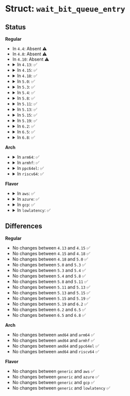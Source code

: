 # Struct: <code>wait_bit_queue_entry</code>

## Status
<b>Regular</b>
<ul>
<li>
In <code>4.4</code>: Absent ⚠️
</li>
<li>
In <code>4.8</code>: Absent ⚠️
</li>
<li>
In <code>4.10</code>: Absent ⚠️
</li>
<li>
<details>
<summary>In <code>4.13</code>: ✅</summary>

```c
struct wait_bit_queue_entry {
    struct wait_bit_key key;
    struct wait_queue_entry wq_entry;
};
```
</details>
</li>
<li>
<details>
<summary>In <code>4.15</code>: ✅</summary>

```c
struct wait_bit_queue_entry {
    struct wait_bit_key key;
    struct wait_queue_entry wq_entry;
};
```
</details>
</li>
<li>
<details>
<summary>In <code>4.18</code>: ✅</summary>

```c
struct wait_bit_queue_entry {
    struct wait_bit_key key;
    struct wait_queue_entry wq_entry;
};
```
</details>
</li>
<li>
<details>
<summary>In <code>5.0</code>: ✅</summary>

```c
struct wait_bit_queue_entry {
    struct wait_bit_key key;
    struct wait_queue_entry wq_entry;
};
```
</details>
</li>
<li>
<details>
<summary>In <code>5.3</code>: ✅</summary>

```c
struct wait_bit_queue_entry {
    struct wait_bit_key key;
    struct wait_queue_entry wq_entry;
};
```
</details>
</li>
<li>
<details>
<summary>In <code>5.4</code>: ✅</summary>

```c
struct wait_bit_queue_entry {
    struct wait_bit_key key;
    struct wait_queue_entry wq_entry;
};
```
</details>
</li>
<li>
<details>
<summary>In <code>5.8</code>: ✅</summary>

```c
struct wait_bit_queue_entry {
    struct wait_bit_key key;
    struct wait_queue_entry wq_entry;
};
```
</details>
</li>
<li>
<details>
<summary>In <code>5.11</code>: ✅</summary>

```c
struct wait_bit_queue_entry {
    struct wait_bit_key key;
    struct wait_queue_entry wq_entry;
};
```
</details>
</li>
<li>
<details>
<summary>In <code>5.13</code>: ✅</summary>

```c
struct wait_bit_queue_entry {
    struct wait_bit_key key;
    struct wait_queue_entry wq_entry;
};
```
</details>
</li>
<li>
<details>
<summary>In <code>5.15</code>: ✅</summary>

```c
struct wait_bit_queue_entry {
    struct wait_bit_key key;
    struct wait_queue_entry wq_entry;
};
```
</details>
</li>
<li>
<details>
<summary>In <code>5.19</code>: ✅</summary>

```c
struct wait_bit_queue_entry {
    struct wait_bit_key key;
    struct wait_queue_entry wq_entry;
};
```
</details>
</li>
<li>
<details>
<summary>In <code>6.2</code>: ✅</summary>

```c
struct wait_bit_queue_entry {
    struct wait_bit_key key;
    struct wait_queue_entry wq_entry;
};
```
</details>
</li>
<li>
<details>
<summary>In <code>6.5</code>: ✅</summary>

```c
struct wait_bit_queue_entry {
    struct wait_bit_key key;
    struct wait_queue_entry wq_entry;
};
```
</details>
</li>
<li>
<details>
<summary>In <code>6.8</code>: ✅</summary>

```c
struct wait_bit_queue_entry {
    struct wait_bit_key key;
    struct wait_queue_entry wq_entry;
};
```
</details>
</li>
</ul>
<b>Arch</b>
<ul>
<li>
<details>
<summary>In <code>arm64</code>: ✅</summary>

```c
struct wait_bit_queue_entry {
    struct wait_bit_key key;
    struct wait_queue_entry wq_entry;
};
```
</details>
</li>
<li>
<details>
<summary>In <code>armhf</code>: ✅</summary>

```c
struct wait_bit_queue_entry {
    struct wait_bit_key key;
    struct wait_queue_entry wq_entry;
};
```
</details>
</li>
<li>
<details>
<summary>In <code>ppc64el</code>: ✅</summary>

```c
struct wait_bit_queue_entry {
    struct wait_bit_key key;
    struct wait_queue_entry wq_entry;
};
```
</details>
</li>
<li>
<details>
<summary>In <code>riscv64</code>: ✅</summary>

```c
struct wait_bit_queue_entry {
    struct wait_bit_key key;
    struct wait_queue_entry wq_entry;
};
```
</details>
</li>
</ul>
<b>Flavor</b>
<ul>
<li>
<details>
<summary>In <code>aws</code>: ✅</summary>

```c
struct wait_bit_queue_entry {
    struct wait_bit_key key;
    struct wait_queue_entry wq_entry;
};
```
</details>
</li>
<li>
<details>
<summary>In <code>azure</code>: ✅</summary>

```c
struct wait_bit_queue_entry {
    struct wait_bit_key key;
    struct wait_queue_entry wq_entry;
};
```
</details>
</li>
<li>
<details>
<summary>In <code>gcp</code>: ✅</summary>

```c
struct wait_bit_queue_entry {
    struct wait_bit_key key;
    struct wait_queue_entry wq_entry;
};
```
</details>
</li>
<li>
<details>
<summary>In <code>lowlatency</code>: ✅</summary>

```c
struct wait_bit_queue_entry {
    struct wait_bit_key key;
    struct wait_queue_entry wq_entry;
};
```
</details>
</li>
</ul>

## Differences
<b>Regular</b>
<ul>
<li>
No changes between <code>4.13</code> and <code>4.15</code> ✅
</li>
<li>
No changes between <code>4.15</code> and <code>4.18</code> ✅
</li>
<li>
No changes between <code>4.18</code> and <code>5.0</code> ✅
</li>
<li>
No changes between <code>5.0</code> and <code>5.3</code> ✅
</li>
<li>
No changes between <code>5.3</code> and <code>5.4</code> ✅
</li>
<li>
No changes between <code>5.4</code> and <code>5.8</code> ✅
</li>
<li>
No changes between <code>5.8</code> and <code>5.11</code> ✅
</li>
<li>
No changes between <code>5.11</code> and <code>5.13</code> ✅
</li>
<li>
No changes between <code>5.13</code> and <code>5.15</code> ✅
</li>
<li>
No changes between <code>5.15</code> and <code>5.19</code> ✅
</li>
<li>
No changes between <code>5.19</code> and <code>6.2</code> ✅
</li>
<li>
No changes between <code>6.2</code> and <code>6.5</code> ✅
</li>
<li>
No changes between <code>6.5</code> and <code>6.8</code> ✅
</li>
</ul>
<b>Arch</b>
<ul>
<li>
No changes between <code>amd64</code> and <code>arm64</code> ✅
</li>
<li>
No changes between <code>amd64</code> and <code>armhf</code> ✅
</li>
<li>
No changes between <code>amd64</code> and <code>ppc64el</code> ✅
</li>
<li>
No changes between <code>amd64</code> and <code>riscv64</code> ✅
</li>
</ul>
<b>Flavor</b>
<ul>
<li>
No changes between <code>generic</code> and <code>aws</code> ✅
</li>
<li>
No changes between <code>generic</code> and <code>azure</code> ✅
</li>
<li>
No changes between <code>generic</code> and <code>gcp</code> ✅
</li>
<li>
No changes between <code>generic</code> and <code>lowlatency</code> ✅
</li>
</ul>

